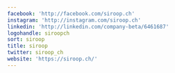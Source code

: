 ```yaml
---
facebook: 'http://facebook.com/siroop.ch'
instagram: 'http://instagram.com/siroop.ch'
linkedin: 'http://linkedin.com/company-beta/6461687'
logohandle: siroopch
sort: siroop
title: siroop
twitter: siroop_ch
website: 'https://siroop.ch/'
---
```

